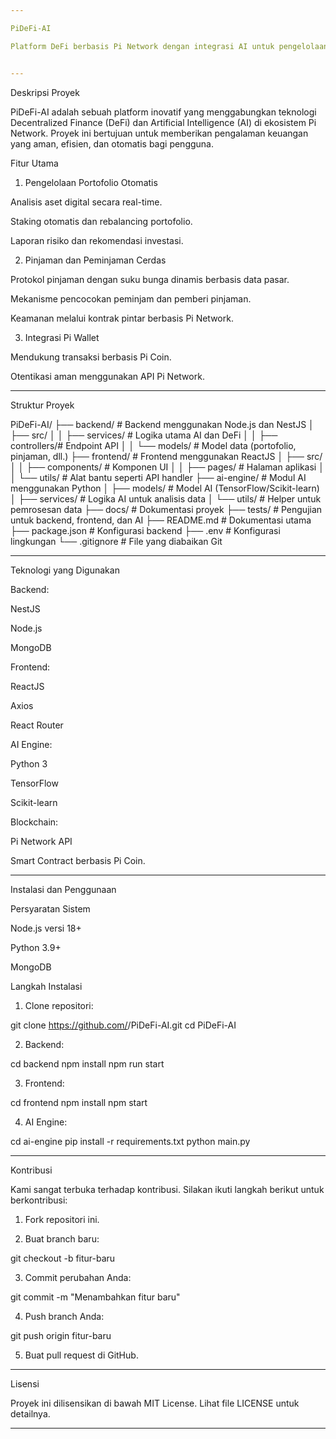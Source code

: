 ```yaml
---

PiDeFi-AI

Platform DeFi berbasis Pi Network dengan integrasi AI untuk pengelolaan portofolio dan pinjaman pintar.


---
```


Deskripsi Proyek

PiDeFi-AI adalah sebuah platform inovatif yang menggabungkan teknologi Decentralized Finance (DeFi) dan Artificial Intelligence (AI) di ekosistem Pi Network. Proyek ini bertujuan untuk memberikan pengalaman keuangan yang aman, efisien, dan otomatis bagi pengguna.

Fitur Utama

1. Pengelolaan Portofolio Otomatis

Analisis aset digital secara real-time.

Staking otomatis dan rebalancing portofolio.

Laporan risiko dan rekomendasi investasi.



2. Pinjaman dan Peminjaman Cerdas

Protokol pinjaman dengan suku bunga dinamis berbasis data pasar.

Mekanisme pencocokan peminjam dan pemberi pinjaman.

Keamanan melalui kontrak pintar berbasis Pi Network.



3. Integrasi Pi Wallet

Mendukung transaksi berbasis Pi Coin.

Otentikasi aman menggunakan API Pi Network.





---

Struktur Proyek

PiDeFi-AI/
├── backend/            # Backend menggunakan Node.js dan NestJS
│   ├── src/
│   │   ├── services/   # Logika utama AI dan DeFi
│   │   ├── controllers/# Endpoint API
│   │   └── models/     # Model data (portofolio, pinjaman, dll.)
├── frontend/           # Frontend menggunakan ReactJS
│   ├── src/
│   │   ├── components/ # Komponen UI
│   │   ├── pages/      # Halaman aplikasi
│   │   └── utils/      # Alat bantu seperti API handler
├── ai-engine/          # Modul AI menggunakan Python
│   ├── models/         # Model AI (TensorFlow/Scikit-learn)
│   ├── services/       # Logika AI untuk analisis data
│   └── utils/          # Helper untuk pemrosesan data
├── docs/               # Dokumentasi proyek
├── tests/              # Pengujian untuk backend, frontend, dan AI
├── README.md           # Dokumentasi utama
├── package.json        # Konfigurasi backend
├── .env                # Konfigurasi lingkungan
└── .gitignore          # File yang diabaikan Git


---

Teknologi yang Digunakan

Backend:

NestJS

Node.js

MongoDB


Frontend:

ReactJS

Axios

React Router


AI Engine:

Python 3

TensorFlow

Scikit-learn


Blockchain:

Pi Network API

Smart Contract berbasis Pi Coin.




---

Instalasi dan Penggunaan

Persyaratan Sistem

Node.js versi 18+

Python 3.9+

MongoDB


Langkah Instalasi

1. Clone repositori:

git clone https://github.com/<username>/PiDeFi-AI.git
cd PiDeFi-AI


2. Backend:

cd backend
npm install
npm run start


3. Frontend:

cd frontend
npm install
npm start


4. AI Engine:

cd ai-engine
pip install -r requirements.txt
python main.py




---

Kontribusi

Kami sangat terbuka terhadap kontribusi. Silakan ikuti langkah berikut untuk berkontribusi:

1. Fork repositori ini.


2. Buat branch baru:

git checkout -b fitur-baru


3. Commit perubahan Anda:

git commit -m "Menambahkan fitur baru"


4. Push branch Anda:

git push origin fitur-baru


5. Buat pull request di GitHub.




---

Lisensi

Proyek ini dilisensikan di bawah MIT License. Lihat file LICENSE untuk detailnya.


---

